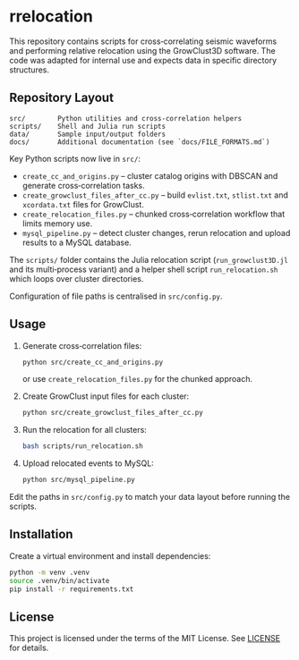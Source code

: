 # rrelocation

This repository contains scripts for cross‑correlating seismic waveforms and performing relative relocation using the GrowClust3D software. The code was adapted for internal use and expects data in specific directory structures.

## Repository Layout

```
src/        Python utilities and cross‑correlation helpers
scripts/    Shell and Julia run scripts
data/       Sample input/output folders
docs/       Additional documentation (see `docs/FILE_FORMATS.md`)
```

Key Python scripts now live in `src/`:

- `create_cc_and_origins.py` – cluster catalog origins with DBSCAN and generate cross‑correlation tasks.
- `create_growclust_files_after_cc.py` – build `evlist.txt`, `stlist.txt` and `xcordata.txt` files for GrowClust.
- `create_relocation_files.py` – chunked cross‑correlation workflow that limits memory use.
- `mysql_pipeline.py` – detect cluster changes, rerun relocation and upload results to a MySQL database.

The `scripts/` folder contains the Julia relocation script (`run_growclust3D.jl` and its multi‑process variant) and a helper shell script `run_relocation.sh` which loops over cluster directories.


Configuration of file paths is centralised in `src/config.py`.

## Usage

1. Generate cross‑correlation files:
   ```bash
   python src/create_cc_and_origins.py
   ```
   or use `create_relocation_files.py` for the chunked approach.

2. Create GrowClust input files for each cluster:
   ```bash
   python src/create_growclust_files_after_cc.py
   ```

3. Run the relocation for all clusters:
   ```bash
   bash scripts/run_relocation.sh
   ```

4. Upload relocated events to MySQL:
   ```bash
   python src/mysql_pipeline.py
   ```

Edit the paths in `src/config.py` to match your data layout before running the scripts.

## Installation

Create a virtual environment and install dependencies:

```bash
python -m venv .venv
source .venv/bin/activate
pip install -r requirements.txt
```



## License

This project is licensed under the terms of the MIT License.  See [LICENSE](LICENSE) for details.